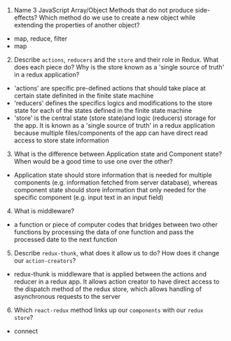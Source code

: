 1.  Name 3 JavaScript Array/Object Methods that do not produce side-effects? Which method do we use to create a new object while extending the properties of another object?
- map, reduce, filter
- map

2.  Describe `actions`, `reducers` and the `store` and their role in Redux. What does each piece do? Why is the store known as a 'single source of truth' in a redux application?
- 'actions' are specific pre-defined actions that should take place at certain state definited in the finite state machine
- 'reducers' defines the specifics logics and modifications to the store state for each of the states defined in the finite state machine
- 'store' is the central state (store state)and logic (reducers) storage for the app.  It is known as a 'single source of truth' in a redux application because multiple files/components of the app can have direct read access to store state information

3.  What is the difference between Application state and Component state? When would be a good time to use one over the other?
-  Application state should store information that is needed for multiple components (e.g. information fetched from server database), whereas component state should store information that only needed for the specific component (e.g. input text in an input field)

4.  What is middleware?
- a function or piece of computer codes that bridges between two other functions by processing the data of one function and pass the processed date to the next function

5.  Describe `redux-thunk`, what does it allow us to do? How does it change our `action-creators`?
- redux-thunk is middleware that is applied between the actions and reducer in a redux app.  It allows action creator to have direct access to the dispatch method of the redux store, which allows handling of asynchronous requests to the server

6.  Which `react-redux` method links up our `components` with our `redux store`?
- connect
